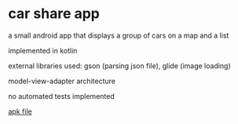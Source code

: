 # car share app

a small android app that displays a group
of cars on a map and a list

implemented in kotlin

external libraries used: 
gson (parsing json file), glide (image loading)

model-view-adapter architecture

no automated tests implemented

[apk file](https://github.com/hasanselimyagci/sixt/raw/master/app-debug.apk)
